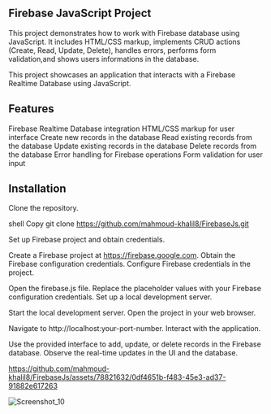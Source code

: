 ## Firebase JavaScript Project
This project demonstrates how to work with Firebase database using JavaScript. It includes HTML/CSS markup, implements CRUD actions (Create, Read, Update, Delete), handles errors, performs form validation,and shows users informations in the database.

This project showcases an application that interacts with a Firebase Realtime Database using JavaScript.

## Features
Firebase Realtime Database integration
HTML/CSS markup for user interface
Create new records in the database
Read existing records from the database
Update existing records in the database
Delete records from the database
Error handling for Firebase operations
Form validation for user input
## Installation
Clone the repository.

shell
Copy
git clone https://github.com/mahmoud-khalil8/FirebaseJs.git


Set up Firebase project and obtain credentials.

Create a Firebase project at https://firebase.google.com.
Obtain the Firebase configuration credentials.
Configure Firebase credentials in the project.

Open the firebase.js file.
Replace the placeholder values with your Firebase configuration credentials.
Set up a local development server.


Start the local development server.
Open the project in your web browser.

Navigate to http://localhost:your-port-number.
Interact with the application.

Use the provided interface to add, update, or delete records in the Firebase database.
Observe the real-time updates in the UI and the database.



https://github.com/mahmoud-khalil8/FirebaseJs/assets/78821632/0df4651b-f483-45e3-ad37-91882e617263



![Screenshot_10](https://github.com/mahmoud-khalil8/FirebaseJs/assets/78821632/26dcd8c6-e5cf-4c0a-9b22-bb6e61e69425)
